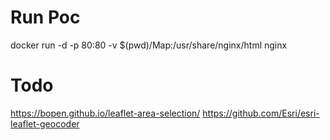# Run Poc
docker run -d -p 80:80 -v $(pwd)/Map:/usr/share/nginx/html nginx

# Todo
https://bopen.github.io/leaflet-area-selection/
https://github.com/Esri/esri-leaflet-geocoder